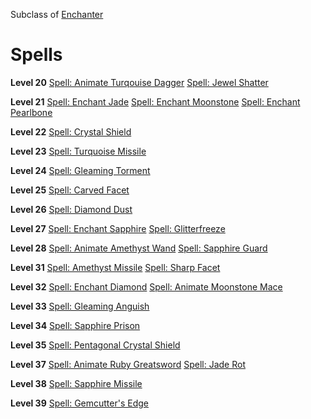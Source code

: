 <!-- TITLE: Jeweler -->
<!-- SUBTITLE: Connoisseurs of the finer things in life, Jewelers are master craftsmen that have a storied history of imbuing powerful enchantments into their priceless pieces.  To prove themselves capable in a fight, some Jewelers have taken to converting their priceless gems into ammunition of a most destructive nature. -->

Subclass of [Enchanter](enchanter)
# Spells

**Level 20**
[Spell: Animate Turqouise Dagger](animate-turqouise-dagger)
[Spell: Jewel Shatter](jewel-shatter)

**Level 21**
[Spell: Enchant Jade](enchant-jade)
[Spell: Enchant Moonstone](enchant-moonstone)
[Spell: Enchant Pearlbone](enchant-pearlbone)

**Level 22**
[Spell: Crystal Shield](crystal-shield)

**Level 23**
[Spell: Turquoise Missile](turquoise-missile)

**Level 24**
[Spell: Gleaming Torment](gleaming-torment)

**Level 25**
[Spell: Carved Facet](carved-facet)

**Level 26**
[Spell: Diamond Dust](diamond-dust)

**Level 27**
[Spell: Enchant Sapphire](enchant-sapphire)
[Spell: Glitterfreeze](glitterfreeze)

**Level 28**
[Spell: Animate Amethyst Wand](animate-amethyst-wand)
[Spell: Sapphire Guard](sapphire-guard)

**Level 31**
[Spell: Amethyst Missile](amethyst-missile)
[Spell: Sharp Facet](sharp-facet)

**Level 32**
[Spell: Enchant Diamond](enchant-diamond)
[Spell: Animate Moonstone Mace](animate-moonstone-mace)

**Level 33**
[Spell: Gleaming Anguish](gleaming-anguish)

**Level 34**
[Spell: Sapphire Prison](sapphire-prison)

**Level 35**
[Spell: Pentagonal Crystal Shield](pentagonal-crystal-shield)

**Level 37**
[Spell: Animate Ruby Greatsword](animate-ruby-greatsword)
[Spell: Jade Rot](jade-rot)

**Level 38**
[Spell: Sapphire Missile](sapphire-missile)

**Level 39**
[Spell: Gemcutter's Edge](gemcutters-edge)